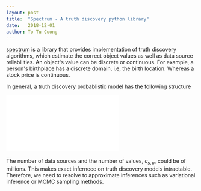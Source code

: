 ```yaml
---
layout: post
title:  "Spectrum - A truth discovery python library"
date:   2018-12-01
author: To Tu Cuong
---
```


[spectrum](https://github.com/totucuong/spectrum) is a library that provides implementation of truth discovery algorithms, which  estimate the correct object values as well as data source reliabilities. An object's value can be discrete or continuous. For example, a person's birthplace has a discrete domain, i.e, the birth location. Whereas a stock price is continuous. 

In general, a truth discovery probablistic model has the following structure

![Probalistic graphical model of truth discovery](/assets/gfx/pgm_truthfinding.pdf)

The number of data sources and the number of values, $c_{s,o}$, could be of millions. This makes exact infernece on truth discovery models intractable. Therefore, we need to resolve to approximate inferences such as variational inference or MCMC sampling methods.